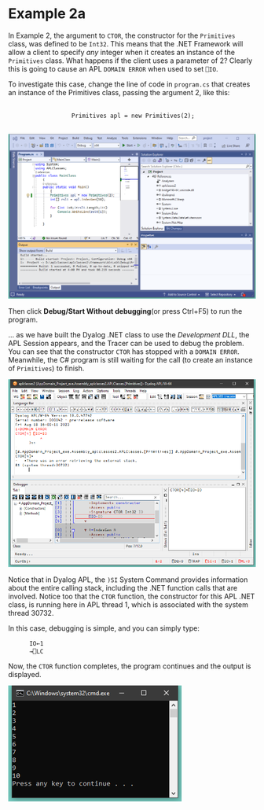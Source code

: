 # Example 2a

In Example 2, the argument to `CTOR`, the constructor for the `Primitives` class, was defined to be `Int32`. This means that the .NET Framework will allow a client to specify *any* integer when it creates an instance of the `Primitives` class. What happens if the client uses a parameter of 2? Clearly this is going to cause an APL `DOMAIN ERROR` when used to set `⎕IO`.

To investigate this case, change the line of code in `program.cs` that creates an instance of the Primitives class, passing the argument 2, like this:
```apl
  
                  Primitives apl = new Primitives(2);
  
```

![aplclasses2a_1](../img/aplclasses2a-1.png)

Then click **Debug/Start Without debugging**(or press Ctrl+F5) to run the program.

… as we have built the Dyalog .NET class to use the *Development DLL*, the APL Session appears, and the Tracer can be used to debug the problem. You can see that the constructor `CTOR` has stopped with a `DOMAIN ERROR`. Meanwhile, the C# program is still waiting for the call (to create an instance of `Primitives`) to finish.

![aplclasses2a_2](../img/aplclasses2a-2.png)

Notice that in Dyalog APL, the `)SI` System Command  provides information about the entire calling stack, including the .NET function calls that are involved. Notice too that the `CTOR` function, the constructor for this APL .NET class, is running here in APL thread 1, which is associated with the system thread 30732.

In this case, debugging is simple, and you can simply type:
```apl
      IO←1
      →⎕LC
```

Now, the `CTOR` function completes, the program continues and the output is displayed.

![aplclasses2a_3](../img/aplclasses2a-3.png)
